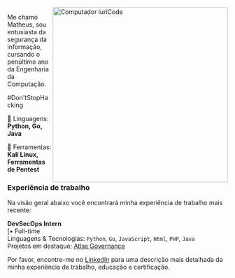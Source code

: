 <img src="https://raw.githubusercontent.com/MicaelliMedeiros/micaellimedeiros/master/image/computer-illustration.png" min-width="400px" max-width="400px" width="400px" align="right" alt="Computador iuriCode">

<p align="left"> 
  Me chamo Matheus, sou entusiasta da segurança da informação, cursando o penúltimo ano da Engenharia da Computação.<br>
  
  #Don'tStopHacking
</p>

<p align="left">
  🦄 Linguagens: <strong>Python, Go, Java</strong>
</p>

<p align="left">
  💼 Ferramentas: <strong>Kali Linux, Ferramentas de Pentest</strong>
</p>


### Experiência de trabalho
Na visão geral abaixo você encontrará minha experiência de trabalho mais recente:

**DevSecOps Intern** \
[• Full-time \
Linguagens & Tecnologias: `Python`, `Go`, `JavaScript`, `Html`, `PHP`, `Java`\
Projetos em destaque: [Atlas Governance](https://www.atlasgov.com)
<br/>


Por favor, encontre-me no [LinkedIn](https://www.linkedin.com/in/mcarvalh/) para uma descrição mais detalhada da minha experiência de trabalho, educação e certificação.
